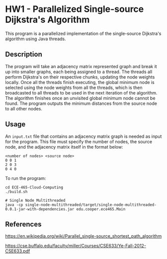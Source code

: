 # HW1 - Parallelized Single-source Dijkstra's Algorithm

This program is a parallelized implementation of the single-source Dijkstra's algorithm using Java threads.

## Description
The program will take an adjacency matrix represented graph and break it up into smaller graphs, each being assigned to a thread. The threads all perform Dijkstra's on their respective chunks, updating the node weights locally. Once all the threads finish executing, the global minimum node is selected using the node weights from all the threads, which is then broadcasted to all threads to be used in the next iteration of the algorithm. The algorithm finishes once an unvisited global minimum node cannot be found. The program outputs the minimum distances from the source node to all other nodes.


## Usage
An ```input.txt``` file that contains an adjacency matrix graph is needed as input for the program. This file must specify the number of nodes, the source node, and the adjacency matrix itself in the format below:
```
<number of nodes> <source node>
0 0 1
2 0 3
0 4 0
```

To run the program:
```
cd ECE-465-Cloud-Computing
./build.sh

# Single Node Multithreaded
java -cp single-node-multithreaded/target/single-node-multithreaded-0.0.1-jar-with-dependencies.jar edu.cooper.ece465.Main
```


## References
https://en.wikipedia.org/wiki/Parallel_single-source_shortest_path_algorithm

https://cse.buffalo.edu/faculty/miller/Courses/CSE633/Ye-Fall-2012-CSE633.pdf
